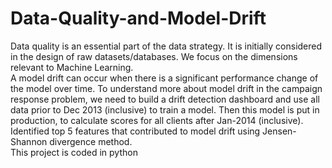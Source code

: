 # Data-Quality-and-Model-Drift
Data quality is an essential part of the data strategy. It is initially considered in the design of raw datasets/databases. We focus on the dimensions relevant to Machine Learning.<br>
A model drift can occur when there is a significant performance change of the model over time. To understand more about model drift in the campaign response problem, we need to build a drift detection dashboard and use all data prior to Dec 2013 (inclusive) to train a model. Then this model is put in production, to calculate scores for all clients after Jan-2014 (inclusive).<br>
Identified top 5 features that contributed to model drift using Jensen-Shannon divergence method.<br>
This project is coded in python
